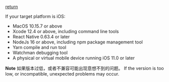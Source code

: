 [return](../main.md)

If your target platform is iOS:

- MacOS 10.15.7 or above
- Xcode 12.4 or above, including command line tools
- React Native 0.63.4 or later
- NodeJs 16 or above, including npm package management tool
- Yarn compile and run tool
- Watchman debugging tool
- A physical or virtual mobile device running iOS 11.0 or later

**Note**
如果版本过低，或者不兼容可能出现意想不到的问题。
If the version is too low, or incompatible, unexpected problems may occur.